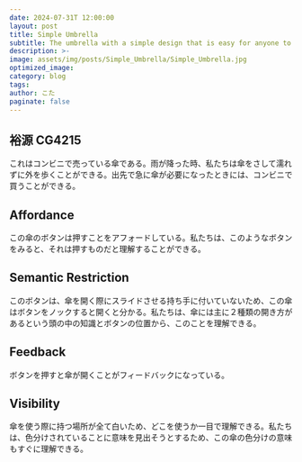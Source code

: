 ```yaml
---
date: 2024-07-31T 12:00:00
layout: post
title: Simple Umbrella
subtitle: The umbrella with a simple design that is easy for anyone to use.
description: >-
image: assets/img/posts/Simple_Umbrella/Simple_Umbrella.jpg
optimized_image: 
category: blog
tags: 
author: こた
paginate: false
---
```


## 裕源 CG4215

これはコンビニで売っている傘である。雨が降った時、私たちは傘をさして濡れずに外を歩くことができる。出先で急に傘が必要になったときには、コンビニで買うことができる。

## Affordance

この傘のボタンは押すことをアフォードしている。私たちは、このようなボタンをみると、それは押すものだと理解することができる。

## Semantic Restriction

このボタンは、傘を開く際にスライドさせる持ち手に付いていないため、この傘はボタンをノックすると開くと分かる。私たちは、傘には主に２種類の開き方があるという頭の中の知識とボタンの位置から、このことを理解できる。

##  Feedback

ボタンを押すと傘が開くことがフィードバックになっている。

## Visibility

傘を使う際に持つ場所が全て白いため、どこを使うか一目で理解できる。私たちは、色分けされていることに意味を見出そうとするため、この傘の色分けの意味もすぐに理解できる。